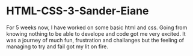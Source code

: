 # HTML-CSS-3-Sander-Eiane
For 5 weeks now, I have worked on some basic html and css. Going from knowing nothing to be able to develope and code got me very excited. It was a journey of much fun, frustration and challanges but the feeling of managing to try and fail got my lit on fire. 
